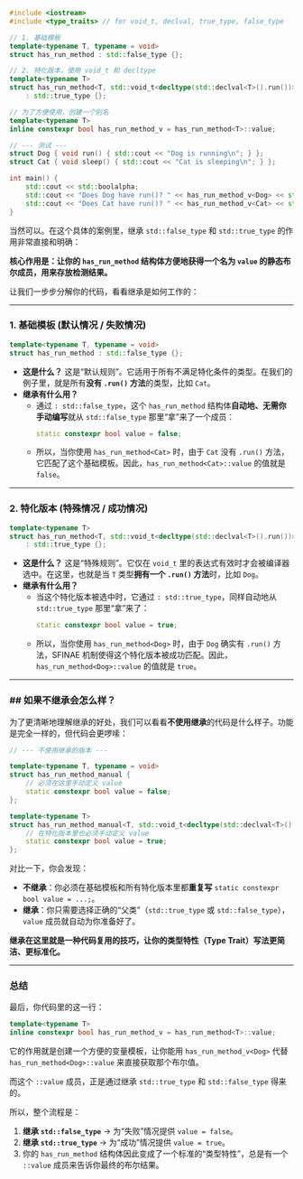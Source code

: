 ```cpp
#include <iostream>
#include <type_traits> // for void_t, declval, true_type, false_type

// 1. 基础模板
template<typename T, typename = void>
struct has_run_method : std::false_type {};

// 2. 特化版本，使用 void_t 和 decltype
template<typename T>
struct has_run_method<T, std::void_t<decltype(std::declval<T>().run())>>
    : std::true_type {};

// 为了方便使用，创建一个别名
template<typename T>
inline constexpr bool has_run_method_v = has_run_method<T>::value;

// --- 测试 ---
struct Dog { void run() { std::cout << "Dog is running\n"; } };
struct Cat { void sleep() { std::cout << "Cat is sleeping\n"; } };

int main() {
    std::cout << std::boolalpha;
    std::cout << "Does Dog have run()? " << has_run_method_v<Dog> << std::endl;
    std::cout << "Does Cat have run()? " << has_run_method_v<Cat> << std::endl;
}
```
当然可以。在这个具体的案例里，继承 `std::false_type` 和 `std::true_type` 的作用非常直接和明确：

**核心作用是：让你的 `has_run_method` 结构体方便地获得一个名为 `value` 的静态布尔成员，用来存放检测结果。**

让我们一步步分解你的代码，看看继承是如何工作的：

-----

### 1\. 基础模板 (默认情况 / 失败情况)

```cpp
template<typename T, typename = void>
struct has_run_method : std::false_type {};
```

  * **这是什么？** 这是“默认规则”。它适用于所有不满足特化条件的类型。在我们的例子里，就是所有**没有 `.run()` 方法**的类型，比如 `Cat`。
  * **继承有什么用？**
      * 通过 `: std::false_type`，这个 `has_run_method` 结构体**自动地、无需你手动编写**就从 `std::false_type` 那里“拿”来了一个成员：
        ```cpp
        static constexpr bool value = false;
        ```
      * 所以，当你使用 `has_run_method<Cat>` 时，由于 `Cat` 没有 `.run()` 方法，它匹配了这个基础模板。因此，`has_run_method<Cat>::value` 的值就是 `false`。

-----

### 2\. 特化版本 (特殊情况 / 成功情况)

```cpp
template<typename T>
struct has_run_method<T, std::void_t<decltype(std::declval<T>().run())>>
    : std::true_type {};
```

  * **这是什么？** 这是“特殊规则”。它仅在 `void_t` 里的表达式有效时才会被编译器选中。在这里，也就是当 `T` 类型**拥有一个 `.run()` 方法**时，比如 `Dog`。
  * **继承有什么用？**
      * 当这个特化版本被选中时，它通过 `: std::true_type`，同样自动地从 `std::true_type` 那里“拿”来了：
        ```cpp
        static constexpr bool value = true;
        ```
      * 所以，当你使用 `has_run_method<Dog>` 时，由于 `Dog` 确实有 `.run()` 方法，SFINAE 机制使得这个特化版本被成功匹配。因此，`has_run_method<Dog>::value` 的值就是 `true`。

-----

### \#\# 如果不继承会怎么样？

为了更清晰地理解继承的好处，我们可以看看**不使用继承**的代码是什么样子。功能是完全一样的，但代码会更啰嗦：

```cpp
// --- 不使用继承的版本 ---

template<typename T, typename = void>
struct has_run_method_manual {
    // 必须在这里手动定义 value
    static constexpr bool value = false;
};

template<typename T>
struct has_run_method_manual<T, std::void_t<decltype(std::declval<T>().run())>> {
    // 在特化版本里也必须手动定义 value
    static constexpr bool value = true;
};
```

对比一下，你会发现：

  * **不继承**：你必须在基础模板和所有特化版本里都**重复写** `static constexpr bool value = ...;`。
  * **继承**：你只需要选择正确的“父类”（`std::true_type` 或 `std::false_type`），`value` 成员就自动为你准备好了。

**继承在这里就是一种代码复用的技巧，让你的类型特性（Type Trait）写法更简洁、更标准化。**

-----

### 总结

最后，你代码里的这一行：

```cpp
template<typename T>
inline constexpr bool has_run_method_v = has_run_method<T>::value;
```

它的作用就是创建一个方便的变量模板，让你能用 `has_run_method_v<Dog>` 代替 `has_run_method<Dog>::value` 来直接获取那个布尔值。

而这个 `::value` 成员，正是通过继承 `std::true_type` 和 `std::false_type` 得来的。

所以，整个流程是：

1.  **继承 `std::false_type`** -\> 为“失败”情况提供 `value = false`。
2.  **继承 `std::true_type`** -\> 为“成功”情况提供 `value = true`。
3.  你的 `has_run_method` 结构体因此变成了一个标准的“类型特性”，总是有一个 `::value` 成员来告诉你最终的布尔结果。